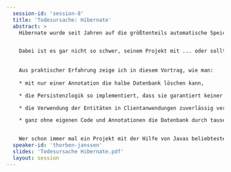 ```yaml
---
  session-id: 'session-8'
  title: 'Todesursache: Hibernate'
  abstract: >
    Hibernate wurde seit Jahren auf die größtenteils automatische Speicherung von Daten und das Laden ganzer Objektgraphen optimiert. Man sollte also annehmen, dass man die meisten Persistenzprobleme alleine durch die Verwendung von Hibernate vermeidet.


    Dabei ist es gar nicht so schwer, seinem Projekt mit ... oder sollte ich besser sagen "dank Hibernate" ... den Todesstoß zu versetzen.
    
    
    Aus praktischer Erfahrung zeige ich in diesem Vortrag, wie man:
    
    * mit nur einer Annotation die halbe Datenbank löschen kann,

    * die Persistenzlogik so implementiert, dass sie garantiert keiner der Kollegen versteht,

    * die Verwendung der Entitäten in Clientanwendungen zuverlässig verhindert und

    * ganz ohne eigenen Code und Annotationen die Datenbank durch tausende Abfragen in die Knie zwingt.


    Wer schon immer mal ein Projekt mit der Hilfe von Javas beliebtestem OR-Mapper zum Scheitern bringen wollte, sollte sich diesen Vortrag nicht entgehen lassen!
  speaker-id: 'thorben-janssen'
  slides: 'Todesursache Hibernate.pdf'
  layout: session
---
```

